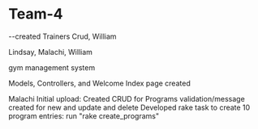 # Team-4

--created Trainers Crud, William


Lindsay, Malachi, William 

gym management system

Models, Controllers, and Welcome Index page created

Malachi Initial upload:
  Created CRUD for Programs
  validation/message created for new and update and delete
  Developed rake task to create 10 program entries: run "rake create_programs"
